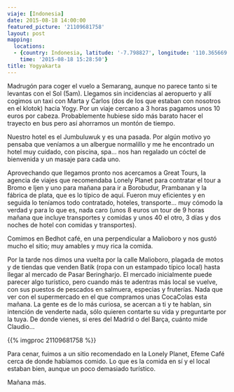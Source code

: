 ```yaml
---
viaje: [Indonesia]
date: 2015-08-18 14:00:00
featured_picture: '21109681758'
layout: post
mapping:
  locations:
  - {country: Indonesia, latitude: '-7.798827', longitude: '110.365669', place: Jogonegaran,
    time: '2015-08-18 15:28:50'}
title: Yogyakarta
---
```

Madrugón para coger el vuelo a Semarang, aunque no parece tanto si te levantas con el Sol (5am). Llegamos sin incidencias al aeropuerto y allí cogimos un taxi con Marta y Carlos (dos de los que estaban con nosotros en el klotok) hacia Yogy. Por un viaje cercano a 3 horas pagamos unos 10 euros por cabeza. Probablemente hubiese sido más barato hacer el trayecto en bus pero así ahorramos un montón de tiempo.

Nuestro hotel es el Jumbuluwuk y es una pasada. Por algún motivo yo pensaba que veníamos a un albergue normalillo y me he encontrado un hotel muy cuidado, con piscina, spa... nos han regalado un cóctel de bienvenida y un masaje para cada uno.

Aprovechando que llegamos pronto nos acercamos a Great Tours, la agencia de viajes que recomendaba Lonely Planet para contratar el tour a Bromo e Ijen y uno para mañana para ir a Borobudur, Prambanan y la fábrica de plata, que es lo típico de aquí. Fueron muy eficientes y en seguida lo teníamos todo contratado, hoteles, transporte... muy cómodo la verdad y para lo que es, nada caro (unos 8 euros un tour de 9 horas mañana que incluye transportes y comidas y unos 40 el otro, 3 días y dos noches de hotel con comidas y transportes).

Comimos en Bedhot café, en una perpendicular a Malioboro y nos gustó mucho el sitio; muy amables y muy rica la comida.

Por la tarde nos dimos una vuelta por la calle Malioboro, plagada de motos y de tiendas que venden Batik (ropa con un estampado típico local) hasta llegar al mercado de Pasar Beringharjo. El mercado inicialmente puede parecer algo turístico, pero cuando más te adentras más local se vuelve, con sus puestos de pescados en salmuera, especias y fruterías. Nada que ver con el supermercado en el que compramos unas CocaColas esta mañana. La gente es de lo más curiosa, se acercan a ti y te hablan, sin intención de venderte nada, sólo quieren contarte su vida y preguntarte por la tuya. De donde vienes, si eres del Madrid o del Barça, cuánto mide Claudio...

{{% imgproc 21109681758 %}}

Para cenar, fuimos a un sitio recomendado en la Lonely Planet, Efeme Café cerca de donde habíamos comido. Lo que es la comida en sí y el local estaban bien, aunque un poco demasiado turístico.

Mañana más.
